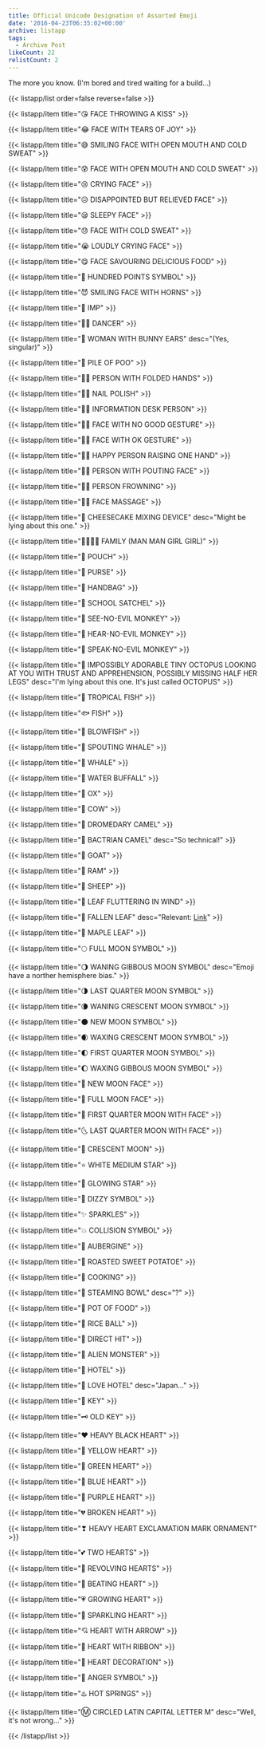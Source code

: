```yaml
---
title: Official Unicode Designation of Assorted Emoji
date: '2016-04-23T06:35:02+00:00'
archive: listapp
tags: 
  - Archive Post
likeCount: 22
relistCount: 2
---
```


The more you know.  (I'm bored and tired waiting for a build...)

<!--more-->

{{< listapp/list order=false reverse=false >}}

   {{< listapp/item title="😘 FACE THROWING A KISS" >}}

   {{< listapp/item title="😂 FACE WITH TEARS OF JOY" >}}

   {{< listapp/item title="😅 SMILING FACE WITH OPEN MOUTH AND COLD SWEAT" >}}

   {{< listapp/item title="😰 FACE WITH OPEN MOUTH AND COLD SWEAT" >}}

   {{< listapp/item title="😢 CRYING FACE" >}}

   {{< listapp/item title="😥 DISAPPOINTED BUT RELIEVED FACE" >}}

   {{< listapp/item title="😪 SLEEPY FACE" >}}

   {{< listapp/item title="😓 FACE WITH COLD SWEAT" >}}

   {{< listapp/item title="😭 LOUDLY CRYING FACE" >}}

   {{< listapp/item title="😋 FACE SAVOURING DELICIOUS FOOD" >}}

   {{< listapp/item title="💯 HUNDRED POINTS SYMBOL" >}}

   {{< listapp/item title="😈 SMILING FACE WITH HORNS" >}}

   {{< listapp/item title="👿 IMP" >}}

   {{< listapp/item title="💃🏻 DANCER" >}}

   {{< listapp/item title="👯 WOMAN WITH BUNNY EARS"
      desc="(Yes, singular)" >}}

   {{< listapp/item title="💩 PILE OF POO" >}}

   {{< listapp/item title="🙏🏾 PERSON WITH FOLDED HANDS" >}}

   {{< listapp/item title="💅🏿 NAIL POLISH" >}}

   {{< listapp/item title="💁🏼 INFORMATION DESK PERSON" >}}

   {{< listapp/item title="🙅🏾 FACE WITH NO GOOD GESTURE" >}}

   {{< listapp/item title="🙆🏻 FACE WITH OK GESTURE" >}}

   {{< listapp/item title="🙋🏽 HAPPY PERSON RAISING ONE HAND" >}}

   {{< listapp/item title="🙎🏼 PERSON WITH POUTING FACE" >}}

   {{< listapp/item title="🙍🏾 PERSON FROWNING" >}}

   {{< listapp/item title="💆🏽 FACE MASSAGE" >}}

   {{< listapp/item title="🤖 CHEESECAKE MIXING DEVICE"
      desc="Might be lying about this one." >}}

   {{< listapp/item title="👨‍👨‍👧‍👧 FAMILY (MAN MAN GIRL GIRL)" >}}

   {{< listapp/item title="👝 POUCH" >}}

   {{< listapp/item title="👛 PURSE" >}}

   {{< listapp/item title="👜 HANDBAG" >}}

   {{< listapp/item title="🎒 SCHOOL SATCHEL" >}}

   {{< listapp/item title="🙈 SEE-NO-EVIL MONKEY" >}}

   {{< listapp/item title="🙉 HEAR-NO-EVIL MONKEY" >}}

   {{< listapp/item title="🙊 SPEAK-NO-EVIL MONKEY" >}}

   {{< listapp/item title="🐙 IMPOSSIBLY ADORABLE TINY OCTOPUS LOOKING AT YOU WITH TRUST AND APPREHENSION, POSSIBLY MISSING HALF HER LEGS"
      desc="I'm lying about this one. It's just called OCTOPUS" >}}

   {{< listapp/item title="🐠 TROPICAL FISH" >}}

   {{< listapp/item title="🐟 FISH" >}}

   {{< listapp/item title="🐡 BLOWFISH" >}}

   {{< listapp/item title="🐳 SPOUTING WHALE" >}}

   {{< listapp/item title="🐋 WHALE" >}}

   {{< listapp/item title="🐃 WATER BUFFALL" >}}

   {{< listapp/item title="🐂 OX" >}}

   {{< listapp/item title="🐄 COW" >}}

   {{< listapp/item title="🐪 DROMEDARY CAMEL" >}}

   {{< listapp/item title="🐫 BACTRIAN CAMEL"
      desc="So technical!" >}}

   {{< listapp/item title="🐐 GOAT" >}}

   {{< listapp/item title="🐏 RAM" >}}

   {{< listapp/item title="🐑 SHEEP" >}}

   {{< listapp/item title="🍃 LEAF FLUTTERING IN WIND" >}}

   {{< listapp/item title="🍂 FALLEN LEAF"
      desc="Relevant: [Link](http://youtu.be/c-uEjO9zfbc)" >}}

   {{< listapp/item title="🍁 MAPLE LEAF" >}}

   {{< listapp/item title="🌕 FULL MOON SYMBOL" >}}

   {{< listapp/item title="🌖 WANING GIBBOUS MOON SYMBOL"
      desc="Emoji have a norther hemisphere bias." >}}

   {{< listapp/item title="🌗 LAST QUARTER MOON SYMBOL" >}}

   {{< listapp/item title="🌘 WANING CRESCENT MOON SYMBOL" >}}

   {{< listapp/item title="🌑 NEW MOON SYMBOL" >}}

   {{< listapp/item title="🌒 WAXING CRESCENT MOON SYMBOL" >}}

   {{< listapp/item title="🌓 FIRST QUARTER MOON SYMBOL" >}}

   {{< listapp/item title="🌔 WAXING GIBBOUS MOON SYMBOL" >}}

   {{< listapp/item title="🌚 NEW MOON FACE" >}}

   {{< listapp/item title="🌝 FULL MOON FACE" >}}

   {{< listapp/item title="🌛 FIRST QUARTER MOON WITH FACE" >}}

   {{< listapp/item title="🌜 LAST QUARTER MOON WITH FACE" >}}

   {{< listapp/item title="🌙 CRESCENT MOON" >}}

   {{< listapp/item title="⭐️ WHITE MEDIUM STAR" >}}

   {{< listapp/item title="🌟 GLOWING STAR" >}}

   {{< listapp/item title="💫 DIZZY SYMBOL" >}}

   {{< listapp/item title="✨ SPARKLES" >}}

   {{< listapp/item title="💥 COLLISION SYMBOL" >}}

   {{< listapp/item title="🍆 AUBERGINE" >}}

   {{< listapp/item title="🍠 ROASTED SWEET POTATOE" >}}

   {{< listapp/item title="🍳 COOKING" >}}

   {{< listapp/item title="🍜 STEAMING BOWL"
      desc="?" >}}

   {{< listapp/item title="🍲 POT OF FOOD" >}}

   {{< listapp/item title="🍙 RICE BALL" >}}

   {{< listapp/item title="🎯 DIRECT HIT" >}}

   {{< listapp/item title="👾 ALIEN MONSTER" >}}

   {{< listapp/item title="🏨 HOTEL" >}}

   {{< listapp/item title="🏩 LOVE HOTEL"
      desc="Japan..." >}}

   {{< listapp/item title="🔑 KEY" >}}

   {{< listapp/item title="🗝 OLD KEY" >}}

   {{< listapp/item title="❤️ HEAVY BLACK HEART" >}}

   {{< listapp/item title="💛 YELLOW HEART" >}}

   {{< listapp/item title="💚 GREEN HEART" >}}

   {{< listapp/item title="💙 BLUE HEART" >}}

   {{< listapp/item title="💜 PURPLE HEART" >}}

   {{< listapp/item title="💔 BROKEN HEART" >}}

   {{< listapp/item title="❣ HEAVY HEART EXCLAMATION MARK ORNAMENT" >}}

   {{< listapp/item title="💕 TWO HEARTS" >}}

   {{< listapp/item title="💞 REVOLVING HEARTS" >}}

   {{< listapp/item title="💓 BEATING HEART" >}}

   {{< listapp/item title="💗 GROWING HEART" >}}

   {{< listapp/item title="💖 SPARKLING HEART" >}}

   {{< listapp/item title="💘 HEART WITH ARROW" >}}

   {{< listapp/item title="💝 HEART WITH RIBBON" >}}

   {{< listapp/item title="💟 HEART DECORATION" >}}

   {{< listapp/item title="💢 ANGER SYMBOL" >}}

   {{< listapp/item title="♨️ HOT SPRINGS" >}}

   {{< listapp/item title="Ⓜ️ CIRCLED LATIN CAPITAL LETTER M"
      desc="Well, it's not wrong..." >}}

{{< /listapp/list >}}

